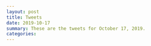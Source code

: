 ```yaml
---
layout: post
title: Tweets
date: 2019-10-17
summary: These are the tweets for October 17, 2019.
categories:
---
```


